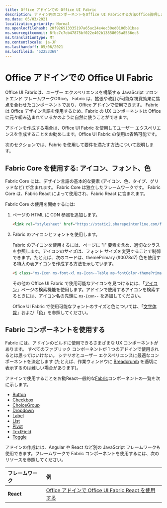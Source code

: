 ```yaml
---
title: Office アドインでの Office UI Fabric
description: アドイン内のコンポーネントをOffice UI Fabricする方法Office説明します。
ms.date: 05/03/2021
localization_priority: Normal
ms.openlocfilehash: 20f926913335197a65ac24e4ec30ed0106b81bae
ms.sourcegitcommit: 8fbc7c7eb47875bf022e402b13858695a8536ec5
ms.translationtype: MT
ms.contentlocale: ja-JP
ms.lasthandoff: 05/06/2021
ms.locfileid: "52253369"
---
```

# <a name="office-ui-fabric-in-office-add-ins"></a>Office アドインでの Office UI Fabric

Office UI Fabricは、ユーザー エクスペリエンスを構築する JavaScript フロントエンド フレームワークOffice。 Fabric は、拡張や改訂が可能な視覚効果に焦点を合わせたコンポーネントであり、Office アドインで使用できます。 Fabric は Office デザイン言語を使用するため、Fabric の UX コンポーネントは Office に元々組み込まれているかのように自然に使うことができます。

アドインを作成する場合は、Office UI Fabric を使用してユーザー エクスペリエンスを作成することをお勧めします。Office UI Fabric の使用は省略可能です。

次のセクションでは、Fabric を使用して要件を満たす方法について説明します。

## <a name="use-fabric-core-icons-fonts-colors"></a>Fabric Core を使用する: アイコン、フォント、色

Fabric Core には、デザイン言語の基本的な要素 (アイコン、色、タイプ、グリッドなど) が含まれます。 Fabric Core は独立したフレームワークです。 Fabric Core は、Fabric React によって使用され、Fabric React に含まれます。

Fabric Core の使用を開始するには:

1. ページの HTML に CDN 参照を追加します。  

    ```html
    <link rel="stylesheet" href="https://static2.sharepointonline.com/files/fabric/office-ui-fabric-core/9.6.1/css/fabric.min.css">
    ```

2. Fabric のアイコンとフォントを使用します。

    Fabric のアイコンを使用するには、ページに "i" 要素を含め、適切なクラスを参照します。アイコンのサイズは、フォント サイズを変更することで制御できます。たとえば、次のコードは、themePrimary (#0078d7) 色を使用する特大の表アイコンを作成する方法を示しています。

    ```html
    <i class="ms-Icon ms-font-xl ms-Icon--Table ms-fontColor-themePrimary"></i>
    ```

    その他の Office UI Fabric で使用可能なアイコンを見つけるには、「[アイコン](https://developer.microsoft.com/fabric#/styles/icons)」ページの検索機能を使用します。アドインで使用するアイコンを検索するときには、アイコン名の先頭に `ms-Icon--` を追加してください。

    Office UI Fabric で使用可能なフォントのサイズと色については、「[文字体裁](https://developer.microsoft.com/fabric#/styles/typography)」および「[色](https://developer.microsoft.com/fabric#/styles/colors)」を参照してください。

## <a name="use-fabric-components"></a>Fabric コンポーネントを使用する

Fabric には、アドインのビルドに使用できるさまざまな UX コンポーネントがあります。 すべてのファブリック コンポーネントが 1 つのアドインで使用されるとは思ってはいけない。 シナリオとユーザー エクスペリエンスに最適なコンポーネントを決定します (たとえば、作業ウィンドウに [Breadcrumb](https://developer.microsoft.com/fabric#/components/breadcrumb) を適切に表示するのは難しい場合があります)。

アドインで使用することをお勧React一般的な[Fabric](https://developer.microsoft.com/fluentui#/controls/web)コンポーネントの一覧を次に示します。

- [Button](https://developer.microsoft.com/fabric#/components/button)
- [Checkbox](https://developer.microsoft.com/fabric#/components/checkbox)
- [ChoiceGroup](https://developer.microsoft.com/fabric#/components/choicegroup)
- [Dropdown](https://developer.microsoft.com/fabric#/components/dropdown)
- [Label](https://developer.microsoft.com/fabric#/components/label)
- [List](https://developer.microsoft.com/fabric#/components/list)
- [Pivot](https://developer.microsoft.com/fabric#/components/pivot)
- [TextField](https://developer.microsoft.com/fabric#/components/textfield)
- [Toggle](https://developer.microsoft.com/fabric#/components/toggle)

アドインの作成には、Angular や React など別の JavaScript フレームワークも使用できます。フレームワークで Fabric コンポーネントを使用するには、次のリソースを参照してください。

|**フレームワーク**|**例**|
|:------------|:----------|
|**React**|[Office アドインで Office UI Fabric React を使用する](using-office-ui-fabric-react.md )|
